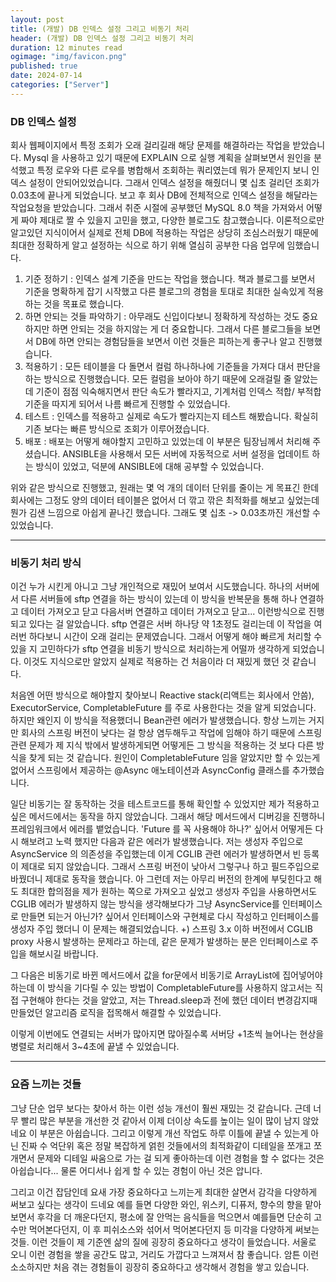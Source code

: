 ```yaml
---
layout: post
title: (개발) DB 인덱스 설정 그리고 비동기 처리
header: (개발) DB 인덱스 설정 그리고 비동기 처리
duration: 12 minutes read
ogimage: "img/favicon.png"
published: true
date: 2024-07-14
categories: ["Server"]
---
```


### DB 인덱스 설정

회사 웹페이지에서 특정 조회가 오래 걸리길래 해당 문제를 해결하라는 작업을 받았습니다. 
Mysql 을 사용하고 있기 때문에 EXPLAIN 으로 실행 계획을 살펴보면서 원인을 분석했고 특정 로우와 다른 로우를 병합해서 조회하는 쿼리였는데
뭐가 문제인지 보니 인덱스 설정이 안되어있었습니다.
그래서 인덱스 설정을 해줬더니 몇 십초 걸리던 조회가 0.03초에 끝나게 되었습니다.
보고 후 회사 DB에 전체적으로 인덱스 설정을 해달라는 작업요청을 받았습니다. 그래서 취준 시절에 공부했던 MySQL 8.0 책을 가져와서
어떻게 짜야 제대로 짤 수 있을지 고민을 했고, 다양한 블로그도 참고했습니다.
이론적으로만 알고있던 지식이어서 실제로 전체 DB에 적용하는 작업은 상당히 조심스러웠기 때문에 최대한 정확하게 알고 설정하는 식으로
하기 위해 열심히 공부한 다음 업무에 임했습니다. 

1. 기준 정하기 : 인덱스 설계 기준을 만드는 작업을 했습니다. 책과 블로그를 보면서 기준을 명확하게 잡기 시작했고 다른 블로그의 경험을
토대로 최대한 실속있게 적용하는 것을 목표로 했습니다. 
2. 하면 안되는 것들 파악하기 : 아무래도 신입이다보니 정확하게 작성하는 것도 중요하지만 하면 안되는 것을 하지않는 게 더 중요합니다.
그래서 다른 블로그들을 보면서 DB에 하면 안되는 경험담들을 보면서 이런 것들은 피하는게 좋구나 알고 진행했습니다.
3. 적용하기 : 모든 테이블을 다 돌면서 컬럼 하나하나에 기준들을 가져다 대서 판단을 하는 방식으로 진행했습니다. 모든 컬럼을 보아야 하기 때문에
오래걸릴 줄 알았는데 기준이 점점 익숙해지면서 판단 속도가 빨라지고, 기계처럼 인덱스 적합/ 부적합 기준을 따지게 되어서 나름 빠르게 진행할 수 있었습니다.
4. 테스트 : 인덱스를 적용하고 실제로 속도가 빨라지는지 테스트 해봤습니다. 확실히 기존 보다는 빠른 방식으로 조회가 이루어졌습니다.
5. 배포 : 배포는 어떻게 해야할지 고민하고 있었는데 이 부분은 팀장님께서 처리해 주셨습니다. ANSIBLE을 사용해서 모든 서버에 자동적으로 서버 설정을 업데이트 하는 
방식이 있었고, 덕분에 ANSIBLE에 대해 공부할 수 있었습니다.

위와 같은 방식으로 진행했고, 원래는 몇 억 개의 데이터 단위를 줄이는 게 목표긴 한데 회사에는 그정도 양의 데이터 테이블은 없어서
더 깎고 깎은 최적화를 해보고 싶었는데 뭔가 김샌 느낌으로 아쉽게 끝나긴 했습니다. 그래도 몇 십초 -> 0.03초까진 개선할 수 있었습니다.

---

### 비동기 처리 방식

이건 누가 시킨게 아니고 그냥 개인적으로 재밌어 보여서 시도했습니다. 하나의 서버에서 다른 서버들에 sftp 연결을 하는 방식이 있는데
이 방식을 반복문을 통해 하나 연결하고 데이터 가져오고 닫고 다음서버 연결하고 데이터 가져오고 닫고... 이런방식으로 진행되고 있다는 걸 알았습니다.
sftp 연결은 서버 하나당 약 1초정도 걸리는데 이 작업을 여러번 하다보니 시간이 오래 걸리는 문제였습니다.
그래서 어떻게 해야 빠르게 처리할 수 있을 지 고민하다가 sftp 연결을 비동기 방식으로 처리하는게 어떨까 생각하게 되었습니다.
이것도 지식으로만 알았지 실제로 적용하는 건 처음이라 더 재밌게 했던 것 같습니다.

처음엔 어떤 방식으로 해야할지 찾아보니 Reactive stack(리액트는 회사에서 안씀), ExecutorService, CompletableFuture 를 주로 사용한다는 것을 알게 되었습니다.
하지만 왜인지 이 방식을 적용했더니 Bean관련 에러가 발생했습니다. 항상 느끼는 거지만 회사의 스프링 버전이 낮다는 걸 항상 염두해두고
작업에 임해야 하기 때문에 스프링 관련 문제가 제 지식 밖에서 발생하게되면 어떻게든 그 방식을 적용하는 것 보다 다른 방식을 찾게 되는 것 같습니다.
원인이 CompletableFuture 임을 알았지만 할 수 있는게 없어서 스프링에서 제공하는 @Async 애노테이션과 AsyncConfig 클래스를 추가했습니다.

일단 비동기는 잘 동작하는 것을 테스트코드를 통해 확인할 수 있었지만 제가 적용하고 싶은 메서드에서는 동작을 하지 않았습니다.
그래서 해당 메서드에서 디버깅을 진행하니 프레임워크에서 에러를 뱉었습니다. 'Future 를 꼭 사용해야 하나?' 싶어서 
어떻게든 다시 해보려고 노력 했지만 다음과 같은 에러가 발생했습니다.
저는 생성자 주입으로 AsyncService 의 의존성을 주입했는데 이게 CGLIB 관련 에러가 발생하면서 빈 등록이 제대로 되지 않았습니다.
그래서 스프링 버전이 낮아서 그렇구나 하고 필드주입으로 바꿨더니 제대로 동작을 했습니다.
아 그런데 저는 아무리 버전의 한계에 부딪힌다고 해도 최대한 합의점을 제가 원하는 쪽으로 가져오고 싶었고 생성자 주입을 사용하면서도
CGLIB 에러가 발생하지 않는 방식을 생각해보다가 그냥 AsyncService를 인터페이스로 만들면 되는거 아닌가? 싶어서 인터페이스와 구현체로 다시 작성하고
인터페이스를 생성자 주입 했더니 이 문제는 해결되었습니다.
+) 스프링 3.x 이하 버전에서 CGLIB proxy 사용시 발생하는 문제라고 하는데, 같은 문제가 발생하는 분은 인터페이스로 주입을 해보시길 바랍니다.

그 다음은 비동기로 바뀐 메서드에서 값을 for문에서 비동기로 ArrayList에 집어넣어야 하는데 이 방식을 기다릴 수 있는 방법이
CompletableFuture를 사용하지 않고서는 직접 구현해야 한다는 것을 알았고, 저는 Thread.sleep과 전에 했던 데이터 변경감지때 만들었던 알고리즘 로직을 접목해서
해결할 수 있었습니다.

이렇게 이번에도 연결되는 서버가 많아지면 많아질수록 서버당 +1초씩 늘어나는 현상을 병렬로 처리해서 3~4초에 끝낼 수 있었습니다.

---

### 요즘 느끼는 것들

그냥 단순 업무 보다는 찾아서 하는 이런 성능 개선이 훨씬 재밌는 것 같습니다. 근데 너무 빨리 많은 부분을 개선한 것 같아서 이제 더이상
속도를 높이는 일이 많이 남지 않았네요 이 부분은 아쉽습니다. 그리고 이렇게 개선 작업도 하루 이틀에 끝낼 수 있는게 아닌
진짜 수 억단위 혹은 정말 복잡하게 얽힌 것들에서의 최적화같이 디테일을 쪼개고 쪼개면서 문제와 디테일 싸움으로 가는 걸 되게 좋아하는데
이런 경험을 할 수 없다는 것은 아쉽습니다... 물론 어디서나 쉽게 할 수 있는 경험이 아닌 것은 압니다.

그리고 이건 잡담인데 요새 가장 중요하다고 느끼는게 최대한 살면서 감각을 다양하게 써보고 싶다는 생각이 드네요
예를 들면 다양한 와인, 위스키, 디퓨저, 향수의 향을 맡아보면서 후각을 더 깨운다던지, 평소에 잘 안먹는 음식들을 먹으면서 
예를들면 단순히 고수만 먹어본다던지, 이 후 피쉬소스와 섞어서 먹어본다던지 등 미각을 다양하게 써보는 것들.
이런 것들이 제 기준엔 삶의 질에 굉장히 중요하다고 생각이 들었습니다. 서울로 오니 이런 경험을 쌓을 공간도 많고, 거리도 가깝다고 느껴져서 참 좋습니다.
암튼 이런 소소하지만 처음 겪는 경험들이 굉장히 중요하다고 생각해서 경험을 쌓고 있습니다.
